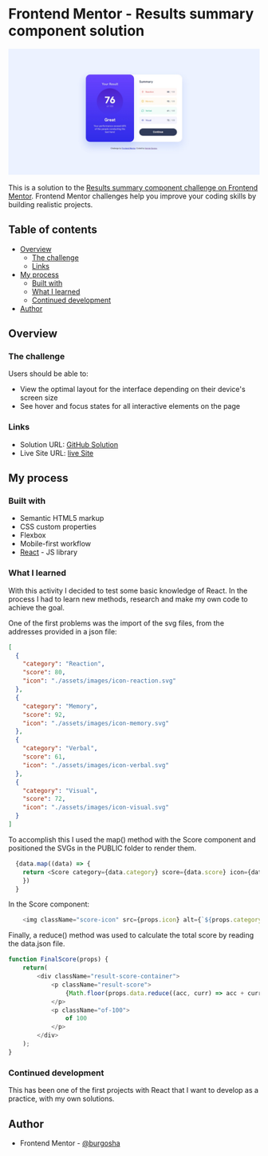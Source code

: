 # Frontend Mentor - Results summary component solution

![Design preview for the Results summary component coding challenge](./screenshot.jpeg)

This is a solution to the [Results summary component challenge on Frontend Mentor](https://www.frontendmentor.io/challenges/results-summary-component-CE_K6s0maV). Frontend Mentor challenges help you improve your coding skills by building realistic projects. 

## Table of contents

- [Overview](#overview)
  - [The challenge](#the-challenge)
  - [Links](#links)
- [My process](#my-process)
  - [Built with](#built-with)
  - [What I learned](#what-i-learned)
  - [Continued development](#continued-development)
- [Author](#author)

## Overview

### The challenge

Users should be able to:

- View the optimal layout for the interface depending on their device's screen size
- See hover and focus states for all interactive elements on the page

### Links

- Solution URL: [GitHub Solution](https://github.com/burgosha/results-summary-component-main)
- Live Site URL: [live Site](https://bha-react-results-summary-component.netlify.app/)

## My process

### Built with

- Semantic HTML5 markup
- CSS custom properties
- Flexbox
- Mobile-first workflow
- [React](https://reactjs.org/) - JS library

### What I learned

With this activity I decided to test some basic knowledge of React. In the process I had to learn new methods, research and make my own code to achieve the goal.

One of the first problems was the import of the svg files, from the addresses provided in a json file:
```json
[
  {
    "category": "Reaction",
    "score": 80,
    "icon": "./assets/images/icon-reaction.svg"
  },
  {
    "category": "Memory",
    "score": 92,
    "icon": "./assets/images/icon-memory.svg"
  },
  {
    "category": "Verbal",
    "score": 61,
    "icon": "./assets/images/icon-verbal.svg"
  },
  {
    "category": "Visual",
    "score": 72,
    "icon": "./assets/images/icon-visual.svg"
  }
]
```
To accomplish this I used the map() method with the Score component and positioned the SVGs in the PUBLIC folder to render them.
```js
  {data.map((data) => {
    return <Score category={data.category} score={data.score} icon={data.icon} />;
    })
  }
```
In the Score component:
```js
    <img className="score-icon" src={props.icon} alt={`${props.category.toLowerCase()}-icon`}/>
```
Finally, a reduce() method was used to calculate the total score by reading the data.json file.
```js
function FinalScore(props) {
    return(
        <div className="result-score-container">
            <p className="result-score">
                {Math.floor(props.data.reduce((acc, curr) => acc + curr.score, 0) / props.data.length)}
            </p>
            <p className="of-100">
                of 100
            </p>
        </div>
    );
}
```


### Continued development

This has been one of the first projects with React that I want to develop as a practice, with my own solutions.

## Author

- Frontend Mentor - [@burgosha](https://www.frontendmentor.io/profile/burgosha)

